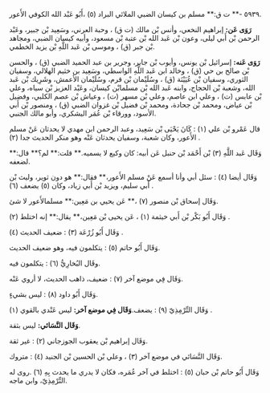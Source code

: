 ٥٩٣٩ -** ت ق:** مسلم بن كيسان الضبي الملائي البراد (٥) ،أَبُو عَبْد الله الكوفي الأَعور.

**رَوَى عَن:** إبراهيم النخعي، وأنس بْن مالك (ت ق) ، وحبة العرني، وسَعِيد بْن جبير، وعَبْد الرحمن بْن أَبي ليلى، وعون بْن عَبد الله بْن عتبة بْن مسعود، وأبيه كيسان الضبي، ومجاهد بْن جبر (ق) ، وموسى بْن عَبد اللَّهِ بْن يزيد الخطمي.

**رَوَى عَنه:** إسرائيل بْن يونس، وأيوب بْن جابر، وجرير بن عبد الحميد الضبي (ق) ، والحسن بْن صالح بن حي (ق) ، وخالد ابن عَبد اللَّهِ الواسطي، وسَعِيد بن خثيم الهلالي، وسفيان الثوري، وسفيان بْن عُيَيْنَة (ق) ، وسُلَيْمان بْن قرم، وسُلَيْمان الأعمش، وشَرِيك بْن عَبد الله، وشعبة بْن الحجاج، وابنه عَبد الله بْن مسلمابْن كيسان، وعَبْد العزيز بْن سياه، وعلي بْن عابس (ت) ، وعلي ابن عاصم، وعلي بْن مسهر (ت) ، وعياش بْن عصم الكلبي، وفضيل بْن عياض، ومحمد بْن جحادة، ومحمد بْن فضيل بْن غزوان الضبي (ق) ، ومنصور بْن أَبي الأسود، وورقاء بْن عُمَر اليشكري، وأبو مالك الجنبي.

قال عَمْرو بْن علي (١) : كَانَ يَحْيَى بْن سَعِيد، وعبد الرحمن ابن مهدي لا يحدثان عَنْ مسلم الأَعور، وكان شعبة، وسفيان يحدثان عَنْه وهو منكر الحديث جدا (٢) .

وَقَال عَبد اللَّهِ (٣) بْن أَحْمَد بْن حنبل عَن أبيه: كان وكيع لا يسميه.** قلت:** لم؟** قال:** لضعفه.

وَقَال أيضا (٤) : سئل أبي وأنا أسمع عَنْ مسلم الأَعور،** فقال:** هو دون ثوير، وليث بْن أَبي سليم، ويزيد بْن أَبي زياد، وكان (٥) يضعف (٦) .

وَقَال إسحاق بْن منصور (٧) ،** عَن يحيي بن مَعِين:** مسلمالأَعور لا شئ.

وَقَال أَبُو بَكْر بْن أَبي خيثمة (١) ، عَن يحيى بْن مَعِين،** يقال:** إنه اختلط (٢) .

وَقَال أَبُو زُرْعَة (٣) : ضعيف الحديث (٤) .

وَقَال أَبُو حاتم (٥) : يتكلمون فيه، وهو ضعيف الحديث.

وقَال البُخارِيُّ (٦) : يتكلمون فيه.

وَقَال فِي موضع آخر (٧) : ضعيف، ذاهب الحديث، لا أروي عَنْه.

وَقَال أَبُو داود (٨) : ليس بشيءٍ.

وَقَال التِّرْمِذِيّ (٩) : يضعف.**وَقَال فِي موضع آخر:** ليس عَنْدي بالقوي (١) .

**وَقَال النَّسَائي:** ليس بثقة.

وَقَال إبراهيم بْن يعقوب الجوزجاني (٢) : غير ثقة.

وَقَال النَّسَائي في موضع آخر (٣) ، وعلي بْن الحسين بْن الجنيد (٤) : متروك.

وَقَال أَبُو حاتم بْن حبان (٥) : اختلط في آخر عُمَره، فكان لا يدري ما يحدث بِهِ (٦) .روى له التِّرْمِذِيّ، وابن ماجه.